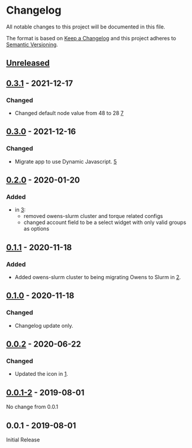 # Changelog
All notable changes to this project will be documented in this file.

The format is based on [Keep a Changelog](http://keepachangelog.com/en/1.0.0/)
and this project adheres to [Semantic Versioning](http://semver.org/spec/v2.0.0.html).

## [Unreleased]
## [0.3.1] - 2021-12-17
### Changed
- Changed default node value from 48 to 28
  [7](https://github.com/OSC/bc_osc_qgis/pull/7)

## [0.3.0] - 2021-12-16
### Changed
- Migrate app to use Dynamic Javascript.
  [5](https://github.com/OSC/bc_osc_qgis/issues/5)

## [0.2.0] - 2020-01-20
### Added
- in [3](https://github.com/OSC/bc_osc_qgis/pull/3):
  - removed owens-slurm cluster and torque related configs
  - changed account field to be a select widget with only valid groups as options

## [0.1.1] - 2020-11-18
### Added
- Added owens-slurm cluster to being migrating Owens to Slurm in
  [2](https://github.com/OSC/bc_osc_qgis/pull/2).

## [0.1.0] - 2020-11-18
### Changed
- Changelog update only.

## [0.0.2] - 2020-06-22
### Changed
- Updated the icon in [1](https://github.com/OSC/bc_osc_qgis/pull/1).

## [0.0.1-2] - 2019-08-01
No change from 0.0.1

## 0.0.1 - 2019-08-01
Initial Release

[Unreleased]: https://github.com/OSC/bc_osc_qgis/compare/v0.3.1...HEAD
[0.3.1]: https://github.com/OSC/bc_osc_qgis/compare/v0.3.0...v0.3.1
[0.3.0]: https://github.com/OSC/bc_osc_qgis/compare/v0.2.0...v0.3.0
[0.2.0]: https://github.com/OSC/bc_osc_qgis/compare/v0.1.1...v0.2.0
[0.1.1]: https://github.com/OSC/bc_osc_qgis/compare/v0.1.0...v0.1.1
[0.1.0]: https://github.com/OSC/bc_osc_qgis/compare/v0.0.2...v0.1.0
[0.0.2]: https://github.com/OSC/bc_osc_qgis/compare/v0.0.1-2...v0.0.2
[0.0.1-2]: https://github.com/OSC/bc_osc_qgis/compare/v0.0.1...v0.0.1-2
